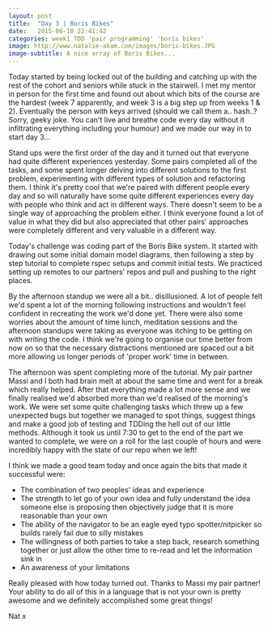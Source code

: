 ```yaml
---
layout: post
title:  "Day 3 | Boris Bikes"
date:   2015-06-10 22:41:42
categories: week1 TDD 'pair programming' 'boris bikes'
image: http://www.natalie-akam.com/images/boris-bikes.JPG
image-subtitle: A nice array of Boris Bikes...
---
```


Today started by being locked out of the building and catching up with the rest of the cohort and seniors while stuck in the stairwell. I met my mentor in person for the first time and found out about which bits of the course are the hardest (week 7 apparently, and week 3 is a big step up from weeks 1 & 2). Eventually the person with keys arrived (should we call them a.. hash..? Sorry, geeky joke. You can't live and breathe code every day without it infiltrating everything including your humour) and we made our way in to start day 3...

Stand ups were the first order of the day and it turned out that everyone had quite different experiences yesterday. Some pairs completed all of the tasks, and some spent longer delving into different solutions to the first problem, experimenting with different types of solution and refactoring them. I think it's pretty cool that we're paired with different people every day and so will naturally have some quite different experiences every day with people who think and act in different ways. There doesn't seem to be a single way of approaching the problem either. I think everyone found a lot of value in what they did but also appreciated that other pairs' approaches were completely different and very valuable in a different way.

Today's challenge was coding part of the Boris Bike system. It started with drawing out some initial domain model diagrams, then following a step by step tutorial to complete rspec setups and commit initial tests. We practiced setting up remotes to our partners' repos and pull and pushing to the right places. 

By the afternoon standup we were all a bit.. disillusioned. A lot of people felt we'd spent a lot of the morning following instructions and wouldn't feel confident in recreating the work we'd done yet. There were also some worries about the amount of time lunch, meditation sessions and the afternoon standups were taking as everyone was itching to be getting on with writing the code. I think we're going to organise our time better from now on so that the necessary distractions mentioned are spaced out a bit more allowing us longer periods of 'proper work' time in between.

The afternoon was spent completing more of the tutorial. My pair partner Massi and I both had brain melt at about the same time and went for a break which really helped. After that everything made a lot more sense and we finally realised we'd absorbed more than we'd realised of the morning's work. We were set some quite challenging tasks which threw up a few unexpected bugs but together we managed to spot things, suggest things and make a good job of testing and TDDing the hell out of our little methods. Although it took us until 7:30 to get to the end of the part we wanted to complete, we were on a roll for the last couple of hours and were incredibly happy with the state of our repo when we left!

I think we made a good team today and once again the bits that made it successful were:
<ul>
<li> The combination of two peoples' ideas and experience</li>
<li> The strength to let go of your own idea and fully understand the idea someone else is proposing then objectively judge that it is more reasonable than your own</li>
<li> The ability of the navigator to be an eagle eyed typo spotter/nitpicker so builds rarely fail due to silly mistakes</li>
<li> The willingness of both parties to take a step back, research something together or just allow the other time to re-read and let the information sink in</li>
<li> An awareness of your limitations</li>
</ul>

Really pleased with how today turned out. Thanks to Massi my pair partner! Your ability to do all of this in a language that is not your own is pretty awesome and we definitely accomplished some great things!

Nat x

